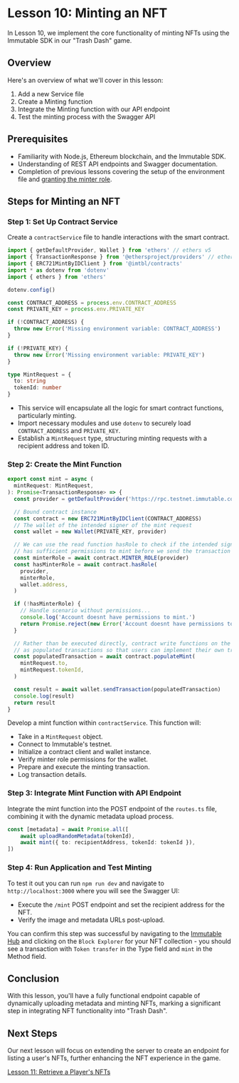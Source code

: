 # Lesson 10: Minting an NFT
In Lesson 10, we implement the core functionality of minting NFTs using the Immutable SDK in our "Trash Dash" game.

## Overview
Here's an overview of what we'll cover in this lesson:
1. Add a new Service file
2. Create a Minting function
3. Integrate the Minting function with our API endpoint
4. Test the minting process with the Swagger API

## Prerequisites
- Familiarity with Node.js, Ethereum blockchain, and the Immutable SDK.
- Understanding of REST API endpoints and Swagger documentation.
- Completion of previous lessons covering the setup of the environment file and [granting the minter role](../09-Setting-Up-Smart-Contract%20Permissions:Granting-the-Minter-Role/README.md).

## Steps for Minting an NFT

### Step 1: Set Up Contract Service
Create a `contractService` file to handle interactions with the smart contract. 

```typescript
import { getDefaultProvider, Wallet } from 'ethers' // ethers v5
import { TransactionResponse } from '@ethersproject/providers' // ethers v5
import { ERC721MintByIDClient } from '@imtbl/contracts'
import * as dotenv from 'dotenv'
import { ethers } from 'ethers'

dotenv.config()

const CONTRACT_ADDRESS = process.env.CONTRACT_ADDRESS
const PRIVATE_KEY = process.env.PRIVATE_KEY

if (!CONTRACT_ADDRESS) {
  throw new Error('Missing environment variable: CONTRACT_ADDRESS')
}

if (!PRIVATE_KEY) {
  throw new Error('Missing environment variable: PRIVATE_KEY')
}

type MintRequest = {
  to: string
  tokenId: number
}
```
- This service will encapsulate all the logic for smart contract functions, particularly minting.
- Import necessary modules and use `dotenv` to securely load `CONTRACT_ADDRESS` and `PRIVATE_KEY`.
- Establish a `MintRequest` type, structuring minting requests with a recipient address and token ID.

### Step 2: Create the Mint Function
```typescript
export const mint = async (
  mintRequest: MintRequest,
): Promise<TransactionResponse> => {
  const provider = getDefaultProvider('https://rpc.testnet.immutable.com')

  // Bound contract instance
  const contract = new ERC721MintByIDClient(CONTRACT_ADDRESS)
  // The wallet of the intended signer of the mint request
  const wallet = new Wallet(PRIVATE_KEY, provider)

  // We can use the read function hasRole to check if the intended signer
  // has sufficient permissions to mint before we send the transaction
  const minterRole = await contract.MINTER_ROLE(provider)
  const hasMinterRole = await contract.hasRole(
    provider,
    minterRole,
    wallet.address,
  )

  if (!hasMinterRole) {
    // Handle scenario without permissions...
    console.log('Account doesnt have permissions to mint.')
    return Promise.reject(new Error('Account doesnt have permissions to mint.'))
  }

  // Rather than be executed directly, contract write functions on the SDK client are returned
  // as populated transactions so that users can implement their own transaction signing logic.
  const populatedTransaction = await contract.populateMint(
    mintRequest.to,
    mintRequest.tokenId,
  )

  const result = await wallet.sendTransaction(populatedTransaction)
  console.log(result)
  return result
}
```
Develop a mint function within `contractService`. This function will:
- Take in a `MintRequest` object.
- Connect to Immutable's testnet.
- Initialize a contract client and wallet instance.
- Verify minter role permissions for the wallet.
- Prepare and execute the minting transaction.
- Log transaction details.

### Step 3: Integrate Mint Function with API Endpoint
Integrate the mint function into the POST endpoint of the `routes.ts` file, combining it with the dynamic metadata upload process.
```typescript
const [metadata] = await Promise.all([
    await uploadRandomMetadata(tokenId),
    await mint({ to: recipientAddress, tokenId: tokenId }),
])
```

### Step 4: Run Application and Test Minting
To test it out you can run `npm run dev` and navigate to `http://localhost:3000` where you will see the Swagger UI:
- Execute the `/mint` POST endpoint and set the recipient address for the NFT.
- Verify the image and metadata URLs post-upload.

You can confirm this step was successful by navigating to the [Immutable Hub](https://hub.immutable.com) and clicking on the `Block Explorer` for your NFT collection - you should see a transaction with `Token transfer` in the Type field and `mint` in the Method field.

## Conclusion
With this lesson, you'll have a fully functional endpoint capable of dynamically uploading metadata and minting NFTs, marking a significant step in integrating NFT functionality into "Trash Dash".

## Next Steps
Our next lesson will focus on extending the server to create an endpoint for listing a user's NFTs, further enhancing the NFT experience in the game.

[Lesson 11: Retrieve a Player's NFTs](../11-Retrieve-a-Players-NFTs/README.md)
